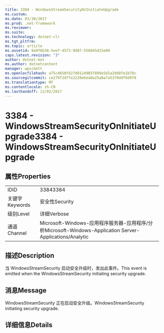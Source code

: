 ```yaml
---
title: 3384 - WindowsStreamSecurityOnInitiateUpgrade
ms.custom: 
ms.date: 03/30/2017
ms.prod: .net-framework
ms.reviewer: 
ms.suite: 
ms.technology: dotnet-clr
ms.tgt_pltfrm: 
ms.topic: article
ms.assetid: 9a9f6b38-5ee7-45f3-9d87-556045d15e09
caps.latest.revision: "3"
author: dotnet-bot
ms.author: dotnetcontent
manager: wpickett
ms.openlocfilehash: a75c4650fd27d0124985f899e5d1a29d8fe1b78c
ms.sourcegitcommit: ce279f2d7fe2220e6ea0a25a8a7a5370ddf8d9f0
ms.translationtype: MT
ms.contentlocale: zh-CN
ms.lasthandoff: 12/02/2017
---
```

# <a name="3384---windowsstreamsecurityoninitiateupgrade"></a><span data-ttu-id="f3c1b-102">3384 - WindowsStreamSecurityOnInitiateUpgrade</span><span class="sxs-lookup"><span data-stu-id="f3c1b-102">3384 - WindowsStreamSecurityOnInitiateUpgrade</span></span>
## <a name="properties"></a><span data-ttu-id="f3c1b-103">属性</span><span class="sxs-lookup"><span data-stu-id="f3c1b-103">Properties</span></span>  
  
|||  
|-|-|  
|<span data-ttu-id="f3c1b-104">ID</span><span class="sxs-lookup"><span data-stu-id="f3c1b-104">ID</span></span>|<span data-ttu-id="f3c1b-105">3384</span><span class="sxs-lookup"><span data-stu-id="f3c1b-105">3384</span></span>|  
|<span data-ttu-id="f3c1b-106">关键字</span><span class="sxs-lookup"><span data-stu-id="f3c1b-106">Keywords</span></span>|<span data-ttu-id="f3c1b-107">安全性</span><span class="sxs-lookup"><span data-stu-id="f3c1b-107">Security</span></span>|  
|<span data-ttu-id="f3c1b-108">级别</span><span class="sxs-lookup"><span data-stu-id="f3c1b-108">Level</span></span>|<span data-ttu-id="f3c1b-109">详细</span><span class="sxs-lookup"><span data-stu-id="f3c1b-109">Verbose</span></span>|  
|<span data-ttu-id="f3c1b-110">通道</span><span class="sxs-lookup"><span data-stu-id="f3c1b-110">Channel</span></span>|<span data-ttu-id="f3c1b-111">Microsoft-Windows-应用程序服务器-应用程序/分析</span><span class="sxs-lookup"><span data-stu-id="f3c1b-111">Microsoft-Windows-Application Server-Applications/Analytic</span></span>|  
  
## <a name="description"></a><span data-ttu-id="f3c1b-112">描述</span><span class="sxs-lookup"><span data-stu-id="f3c1b-112">Description</span></span>  
 <span data-ttu-id="f3c1b-113">当 WindowsStreamSecurity 启动安全升级时，发出此事件。</span><span class="sxs-lookup"><span data-stu-id="f3c1b-113">This event is emitted when the WindowsStreamSecurity initiating security upgrade.</span></span>  
  
## <a name="message"></a><span data-ttu-id="f3c1b-114">消息</span><span class="sxs-lookup"><span data-stu-id="f3c1b-114">Message</span></span>  
 <span data-ttu-id="f3c1b-115">WindowsStreamSecurity 正在启动安全升级。</span><span class="sxs-lookup"><span data-stu-id="f3c1b-115">WindowsStreamSecurity initiating security upgrade.</span></span>  
  
## <a name="details"></a><span data-ttu-id="f3c1b-116">详细信息</span><span class="sxs-lookup"><span data-stu-id="f3c1b-116">Details</span></span>
